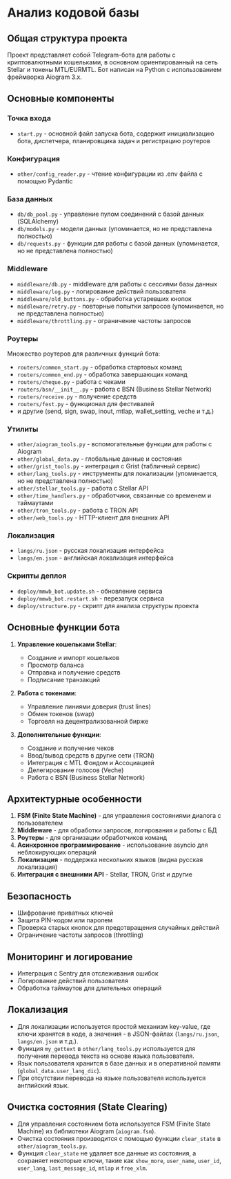 # Анализ кодовой базы

## Общая структура проекта

Проект представляет собой Telegram-бота для работы с криптовалютными кошельками, в основном ориентированный на сеть Stellar и токены MTL/EURMTL. Бот написан на Python с использованием фреймворка Aiogram 3.x.

## Основные компоненты

### Точка входа
- `start.py` - основной файл запуска бота, содержит инициализацию бота, диспетчера, планировщика задач и регистрацию роутеров

### Конфигурация
- `other/config_reader.py` - чтение конфигурации из .env файла с помощью Pydantic

### База данных
- `db/db_pool.py` - управление пулом соединений с базой данных (SQLAlchemy)
- `db/models.py` - модели данных (упоминается, но не представлена полностью)
- `db/requests.py` - функции для работы с базой данных (упоминается, но не представлена полностью)

### Middleware
- `middleware/db.py` - middleware для работы с сессиями базы данных
- `middleware/log.py` - логирование действий пользователя
- `middleware/old_buttons.py` - обработка устаревших кнопок
- `middleware/retry.py` - повторные попытки запросов (упоминается, но не представлена полностью)
- `middleware/throttling.py` - ограничение частоты запросов

### Роутеры
Множество роутеров для различных функций бота:
- `routers/common_start.py` - обработка стартовых команд
- `routers/common_end.py` - обработка завершающих команд
- `routers/cheque.py` - работа с чеками
- `routers/bsn/__init__.py` - работа с BSN (Business Stellar Network)
- `routers/receive.py` - получение средств
- `routers/fest.py` - функционал для фестивалей
- и другие (send, sign, swap, inout, mtlap, wallet_setting, veche и т.д.)

### Утилиты
- `other/aiogram_tools.py` - вспомогательные функции для работы с Aiogram
- `other/global_data.py` - глобальные данные и состояния
- `other/grist_tools.py` - интеграция с Grist (табличный сервис)
- `other/lang_tools.py` - инструменты для локализации (упоминается, но не представлена полностью)
- `other/stellar_tools.py` - работа с Stellar API
- `other/time_handlers.py` - обработчики, связанные со временем и таймаутами
- `other/tron_tools.py` - работа с TRON API
- `other/web_tools.py` - HTTP-клиент для внешних API

### Локализация
- `langs/ru.json` - русская локализация интерфейса
- `langs/en.json` - английская локализация интерфейса

### Скрипты деплоя
- `deploy/mmwb_bot.update.sh` - обновление сервиса
- `deploy/mmwb_bot.restart.sh` - перезапуск сервиса
- `deploy/structure.py` - скрипт для анализа структуры проекта

## Основные функции бота

1. **Управление кошельками Stellar**:
   - Создание и импорт кошельков
   - Просмотр баланса
   - Отправка и получение средств
   - Подписание транзакций

2. **Работа с токенами**:
   - Управление линиями доверия (trust lines)
   - Обмен токенов (swap)
   - Торговля на децентрализованной бирже

3. **Дополнительные функции**:
   - Создание и получение чеков
   - Ввод/вывод средств в другие сети (TRON)
   - Интеграция с MTL Фондом и Ассоциацией
   - Делегирование голосов (Veche)
   - Работа с BSN (Business Stellar Network)

## Архитектурные особенности

1. **FSM (Finite State Machine)** - для управления состояниями диалога с пользователем
2. **Middleware** - для обработки запросов, логирования и работы с БД
3. **Роутеры** - для организации обработчиков команд
4. **Асинхронное программирование** - использование asyncio для неблокирующих операций
5. **Локализация** - поддержка нескольких языков (видна русская локализация)
6. **Интеграция с внешними API** - Stellar, TRON, Grist и другие

## Безопасность

- Шифрование приватных ключей
- Защита PIN-кодом или паролем
- Проверка старых кнопок для предотвращения случайных действий
- Ограничение частоты запросов (throttling)

## Мониторинг и логирование

- Интеграция с Sentry для отслеживания ошибок
- Логирование действий пользователя
- Обработка таймаутов для длительных операций

## Локализация

- Для локализации используется простой механизм key-value, где ключи хранятся в коде, а значения - в JSON-файлах (`langs/ru.json`, `langs/en.json` и т.д.).
- Функция `my_gettext` в `other/lang_tools.py` используется для получения перевода текста на основе языка пользователя.
- Язык пользователя хранится в базе данных и в оперативной памяти (`global_data.user_lang_dic`).
- При отсутствии перевода на языке пользователя используется английский язык.

## Очистка состояния (State Clearing)

- Для управления состоянием бота используется FSM (Finite State Machine) из библиотеки Aiogram (`aiogram.fsm`).
- Очистка состояния производится с помощью функции `clear_state` в `other/aiogram_tools.py`.
- Функция `clear_state` не удаляет все данные из состояния, а сохраняет некоторые ключи, такие как `show_more`, `user_name`, `user_id`, `user_lang`, `last_message_id`, `mtlap` и `free_xlm`.